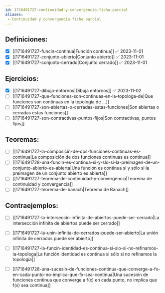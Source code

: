 ```yaml
---
id: 1716491727-continuidad-y-convergencia-ficha-parcial
aliases:
 - Continuidad y convergencia ficha parcial
---
```



## Definiciones:

- [x] [[1716491727-funcin-continua|Función continua]] ✅ 2023-11-01
- [x] [[1716491727-conjunto-abierto|Conjunto abierto]] ✅ 2023-11-01
- [x] [[1716491727-conjunto-cerrado|Conjunto cerrado]] ✅ 2023-11-01

## Ejercicios:

- [x] [[1716491727-dibuja-entornos|Dibuja entornos]] ✅ 2023-11-02
- [ ] [[1716491727-que-funciones-son-continuas-en-la-topologa-de|Que funciones son continuas en la topología de ...]]
- [ ] [[1716491727-son-abiertas-o-cerradas-estas-funciones|Son abiertas o cerradas estas funciones]]
- [ ] [[1716491727-son-contractivas-puntos-fijos|Son contractivas, puntos fijos]]

## Teoremas:

- [ ] [[1716491727-la-composicin-de-dos-funciones-continuas-es-continua|La composición de dos funciones continuas es continua]]
- [ ] [[1716491728-una-funcin-es-continua-si-y-slo-si-la-preimagen-de-un-conjunto-abierto-es-abierta|Una función es continua si y sólo si la preimagen de un conjunto abierto es abierta]]
- [ ] [[1716491727-teorema-de-continuidad-y-convergencia|Teorema de continuidad y convergencia]]
- [ ] [[1716491727-teorema-de-banach|Teorema de Banach]]

## Contraejemplos:

- [ ] [[1716491727-la-interseccin-infinita-de-abiertos-puede-ser-cerrado|La intersección infinita de abiertos puede ser cerrado]]
- [ ] [[1716491727-la-unin-infinita-de-cerrados-puede-ser-abierto|La unión infinita de cerrados puede ser abierto]]
- [ ] [[1716491727-la-funcin-identidad-es-continua-si-slo-si-no-refinamos-la-topologa|La función identidad es continua si sólo si no refinamos la topología]]
- [ ] [[1716491728-una-sucesin-de-funciones-continua-que-converge-a-fx-en-cada-punto-no-implica-que-fx-sea-continua|Una sucesión de funciones continua que converge a f(x) en cada punto, no implica que f(x) sea continua]]

